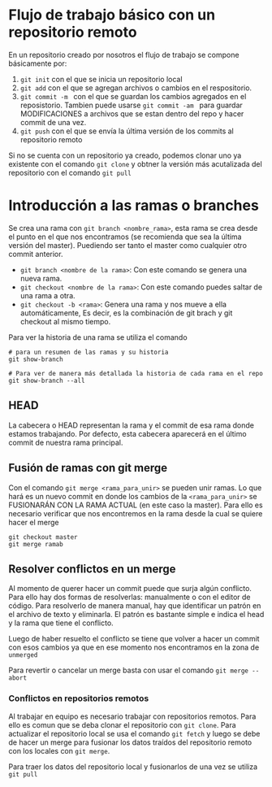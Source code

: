 # Flujo de trabajo básico con un repositorio remoto
En un repositorio creado por nosotros el flujo de trabajo se compone básicamente por:
1. `git init` con el que se inicia un repositorio local
2. `git add` con el que se agregan archivos o cambios en el respositorio.
3. `git commit -m ` con el que se guardan los cambios agregados en el reposistorio. Tambien puede usarse `git commit -am ` para guardar MODIFICACIONES a archivos que se estan dentro del repo y hacer commit de una vez.
4. `git push` con el que se envía la última versión de los commits al repositorio remoto

Si no se cuenta con un repositorio ya creado, podemos clonar uno ya existente con el comando `git clone` y obtner la versión más acutalizada del repositorio con el comando `git pull`

# Introducción a las ramas o branches
Se crea una rama con `git branch <nombre_rama>`, esta rama se crea desde el punto en el que nos encontramos (se recomienda que sea la última versión del master). Puediendo ser tanto el master como cualquier otro commit anterior.

- `git branch <nombre de la rama>`: Con este comando se genera una nueva rama.
- `git checkout <nombre de la rama>`: Con este comando puedes saltar de una rama a otra.
- `git checkout -b <rama>`: Genera una rama y nos mueve a ella automáticamente, Es decir, es la combinación de git brach y git checkout al mismo tiempo.

Para ver la historia de una rama se utiliza el comando
```
# para un resumen de las ramas y su historia
git show-branch

# Para ver de manera más detallada la historia de cada rama en el repo
git show-branch --all
```

## HEAD
La cabecera o HEAD representan la rama y el commit de esa rama donde estamos trabajando. Por defecto, esta cabecera aparecerá en el último commit de nuestra rama principal. 
## Fusión de ramas con git merge
Con el comando `git merge <rama_para_unir>` se pueden unir ramas. Lo que hará es un nuevo commit en donde los cambios de la `<rama_para_unir>` se FUSIONARÁN CON LA RAMA ACTUAL (en este caso la master). Para ello es necesario verificar que nos encontremos en la rama desde la cual se quiere hacer el merge
```
git checkout master
git merge ramab
```
## Resolver conflictos en un merge
Al momento de querer hacer un commit puede que surja algún conflicto. Para ello hay dos formas de resolverlas: manualmente o con el editor de código. Para resolverlo de manera manual, hay que identificar un patrón en el archivo de texto y eliminarla. El patrón es bastante simple e indica el head y la rama que tiene el conflicto.

Luego de haber resuelto el conflicto se tiene que volver a hacer un commit con esos cambios ya que en ese momento nos encontramos en la zona de `unmerged`

Para revertir o cancelar un merge basta con usar el comando `git merge --abort`

### Conflictos en repositorios remotos
Al trabajar en equipo es necesario trabajar con repositorios remotos. Para ello es comun que se deba clonar el repositorio con `git clone`. Para actualizar el repositorio local se usa el comando `git fetch` y luego se debe de hacer un merge para fusionar los datos traídos del repositorio remoto con los locales con `git merge`.

Para traer los datos del repositorio local y fusionarlos de una vez se utiliza `git pull`
